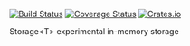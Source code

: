 [![Build Status](https://travis-ci.org/mezeipetister/storaget.svg?branch=master)](https://travis-ci.org/mezeipetister/storaget)
[![Coverage Status](https://img.shields.io/codecov/c/github/mezeipetister/storaget)](https://codecov.io/gh/mezeipetister/storaget)
[![Crates.io](https://img.shields.io/crates/v/storaget?color=&style=plastic)](https://crates.io/crates/storaget)


Storage\<T\> experimental in-memory storage
 
